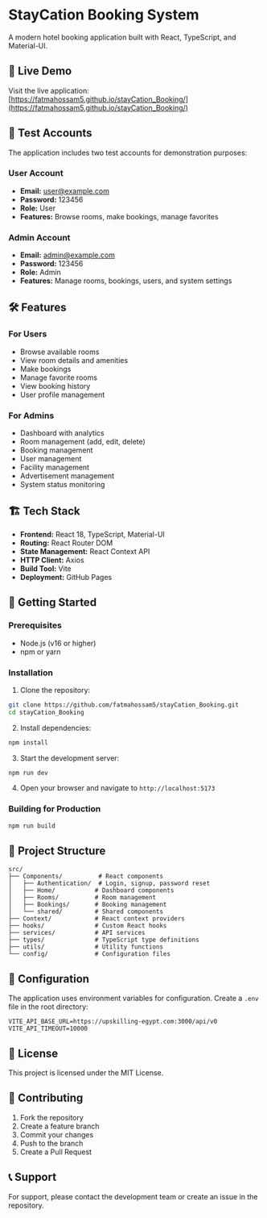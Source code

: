 # StayCation Booking System

A modern hotel booking application built with React, TypeScript, and Material-UI.

## 🚀 Live Demo

Visit the live application: [https://fatmahossam5.github.io/stayCation_Booking/](https://fatmahossam5.github.io/stayCation_Booking/)

## 🔐 Test Accounts

The application includes two test accounts for demonstration purposes:

### User Account
- **Email:** user@example.com
- **Password:** 123456
- **Role:** User
- **Features:** Browse rooms, make bookings, manage favorites

### Admin Account
- **Email:** admin@example.com
- **Password:** 123456
- **Role:** Admin
- **Features:** Manage rooms, bookings, users, and system settings

## 🛠️ Features

### For Users
- Browse available rooms
- View room details and amenities
- Make bookings
- Manage favorite rooms
- View booking history
- User profile management

### For Admins
- Dashboard with analytics
- Room management (add, edit, delete)
- Booking management
- User management
- Facility management
- Advertisement management
- System status monitoring

## 🏗️ Tech Stack

- **Frontend:** React 18, TypeScript, Material-UI
- **Routing:** React Router DOM
- **State Management:** React Context API
- **HTTP Client:** Axios
- **Build Tool:** Vite
- **Deployment:** GitHub Pages

## 🚀 Getting Started

### Prerequisites
- Node.js (v16 or higher)
- npm or yarn

### Installation

1. Clone the repository:
```bash
git clone https://github.com/fatmahossam5/stayCation_Booking.git
cd stayCation_Booking
```

2. Install dependencies:
```bash
npm install
```

3. Start the development server:
```bash
npm run dev
```

4. Open your browser and navigate to `http://localhost:5173`

### Building for Production

```bash
npm run build
```

## 📁 Project Structure

```
src/
├── Components/          # React components
│   ├── Authentication/  # Login, signup, password reset
│   ├── Home/           # Dashboard components
│   ├── Rooms/          # Room management
│   ├── Bookings/       # Booking management
│   └── shared/         # Shared components
├── Context/            # React context providers
├── hooks/              # Custom React hooks
├── services/           # API services
├── types/              # TypeScript type definitions
├── utils/              # Utility functions
└── config/             # Configuration files
```

## 🔧 Configuration

The application uses environment variables for configuration. Create a `.env` file in the root directory:

```env
VITE_API_BASE_URL=https://upskilling-egypt.com:3000/api/v0
VITE_API_TIMEOUT=10000
```

## 📝 License

This project is licensed under the MIT License.

## 🤝 Contributing

1. Fork the repository
2. Create a feature branch
3. Commit your changes
4. Push to the branch
5. Create a Pull Request

## 📞 Support

For support, please contact the development team or create an issue in the repository.